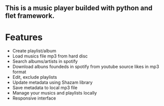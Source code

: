 ## This is a music player builded with python and flet framework.

# Features  
* Create playlist/album
* Load musics file mp3 from hard disc
* Search albums/artists in spotify
* Download albuns foundeds in spotify from youtube source likes in mp3 format
* Edit, exclude playlists
* Update metadata using Shazam library
* Save metadata to local mp3 file
* Manage your musics and playlists locally
* Responsive interface


